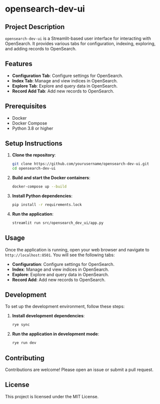 # opensearch-dev-ui

## Project Description

`opensearch-dev-ui` is a Streamlit-based user interface for interacting with OpenSearch. It provides various tabs for configuration, indexing, exploring, and adding records to OpenSearch.

## Features

- **Configuration Tab**: Configure settings for OpenSearch.
- **Index Tab**: Manage and view indices in OpenSearch.
- **Explore Tab**: Explore and query data in OpenSearch.
- **Record Add Tab**: Add new records to OpenSearch.

## Prerequisites

- Docker
- Docker Compose
- Python 3.8 or higher

## Setup Instructions

1. **Clone the repository**:
    ```sh
    git clone https://github.com/yourusername/opensearch-dev-ui.git
    cd opensearch-dev-ui
    ```

2. **Build and start the Docker containers**:
    ```sh
    docker-compose up --build
    ```

3. **Install Python dependencies**:
    ```sh
    pip install -r requirements.lock
    ```

4. **Run the application**:
    ```sh
    streamlit run src/opensearch_dev_ui/app.py
    ```

## Usage

Once the application is running, open your web browser and navigate to `http://localhost:8501`. You will see the following tabs:

- **Configuration**: Configure settings for OpenSearch.
- **Index**: Manage and view indices in OpenSearch.
- **Explore**: Explore and query data in OpenSearch.
- **Record Add**: Add new records to OpenSearch.

## Development

To set up the development environment, follow these steps:

1. **Install development dependencies**:
    ```sh
    rye sync
    ```

2. **Run the application in development mode**:
    ```sh
    rye run dev
    ```

## Contributing

Contributions are welcome! Please open an issue or submit a pull request.

## License

This project is licensed under the MIT License.
